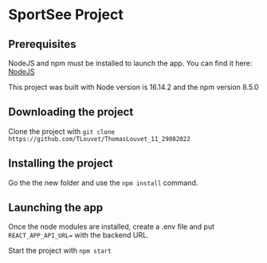 <h1>SportSee Project</h1>

<h2>Prerequisites</h2>

<p> NodeJS and npm must be installed to launch the app. You can find it here: <a href="https://nodejs.org/en/">NodeJS </a> </p>
<p> This project was built with Node version is 16.14.2 and the npm version 8.5.0 </p>

<h2>Downloading the project</h2>

<p> Clone the project with <code>git clone https://github.com/TLouvet/ThomasLouvet_11_29082022 </code> </p>

<h2>Installing the project </h2>

<p>Go the the new folder and use the <code>npm install</code> command. </p>

<h2>Launching the app</h2>

<p> Once the node modules are installed, create a .env file and put <code>REACT_APP_API_URL=</code> with the backend URL. 
<p> Start the project with <code>npm start</code> </p>